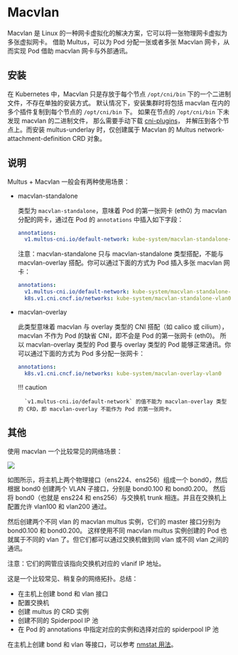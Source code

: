 # Macvlan

Macvlan 是 Linux 的一种网卡虚拟化的解决方案，它可以将一张物理网卡虚拟为多张虚拟网卡。
借助 Multus，可以为 Pod 分配一张或者多张 Macvlan 网卡，从而实现 Pod 借助 macvlan 网卡与外部通讯。

## 安装

在 Kubernetes 中，Macvlan 只是存放于每个节点 `/opt/cni/bin` 下的一个二进制文件，不存在单独的安装方式。
默认情况下，安装集群时将包括 macvlan 在内的多个插件复制到每个节点的 `/opt/cni/bin` 下。
如果在节点的 `/opt/cni/bin` 下未发现 macvlan 的二进制文件，
那么需要手动下载 [cni-plugins](https://github.com/containernetworking/plugins/releases/download/v1.1.1/cni-plugins-linux-amd64-v1.1.1.tgz)，
并解压到各个节点上。而安装 multus-underlay 时，仅创建属于 Macvlan 的 Multus network-attachment-definition CRD 对象。

## 说明

Multus + Macvlan 一般会有两种使用场景：

- macvlan-standalone

    类型为 `macvlan-standalone`，意味着 Pod 的第一张网卡 (eth0) 为 macvlan 分配的网卡，通过在 Pod 的 `annotations` 中插入如下字段：

    ```yaml
    annotations:
      v1.multus-cni.io/default-network: kube-system/macvlan-standalone-vlan0
    ```

    注意：macvlan-standalone 只与 macvlan-standalone 类型搭配，不能与 macvlan-overlay 搭配。你可以通过下面的方式为 Pod 插入多张 macvlan 网卡：

    ```yaml
    annotations:
      v1.multus-cni.io/default-network: kube-system/macvlan-standalone-vlan0
      k8s.v1.cni.cncf.io/networks: kube-system/macvlan-standalone-vlan0
    ```

- macvlan-overlay

    此类型意味着 macvlan 与 overlay 类型的 CNI 搭配（如 calico 或 cilium），macvlan 不作为 Pod 的缺省 CNI，即不会是 Pod 的第一张网卡 (eth0)。
    所以 macvlan-overlay 类型的 Pod 要与 overlay 类型的 Pod 能够正常通讯。你可以通过下面的方式为 Pod 多分配一张网卡：

    ```yaml
    annotations:
      k8s.v1.cni.cncf.io/networks: kube-system/macvlan-overlay-vlan0
    ```

    !!! caution

        `v1.multus-cni.io/default-network` 的值不能为 macvlan-overlay 类型的 CRD，即 macvlan-overlay 不能作为 Pod 的第一张网卡。

## 其他

使用 macvlan 一个比较常见的网络场景：

![](https://docs.daocloud.io/daocloud-docs-images/docs/network/images/vlan.png)

如图所示，将主机上两个物理接口（ens224、ens256）组成一个 bond0，然后根据 bond0 创建两个 VLAN 子接口，分别是 bond0.100 和 bond0.200。
然后将 bond0（也就是 ens224 和 ens256）与交换机 trunk 相连。并且在交换机上配置允许 vlan100 和 vlan200 通过。

然后创建两个不同 vlan 的 macvlan multus 实例，它们的 master 接口分别为 bond0.100 和 bond0.200。
这样使用不同 macvlan multus 实例创建的 Pod 也就属于不同的 vlan 了。但它们都可以通过交换机做到同 vlan 或不同 vlan 之间的通讯。

注意：它们的网管应该指向交换机对应的 vlanif IP 地址。

这是一个比较常见、稍复杂的网络拓扑。总结：

- 在主机上创建 bond 和 vlan 接口
- 配置交换机
- 创建 multus 的 CRD 实例
- 创建不同的 Spiderpool IP 池
- 在 Pod 的 annotations 中指定对应的实例和选择对应的 spiderpool IP 池

在主机上创建 bond 和 vlan 等接口，可以参考 [nmstat 用法](nmstat.md)。
